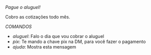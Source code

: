 *Pague o aluguel!*

Cobro as cotizações todo mês.

*COMANDOS*
- *aluguel*: Falo o dia que vou cobrar o aluguel
- *pix*: Te mando a chave pix na DM, para você fazer o pagamento
- *ajuda*: Mostra esta mensagem